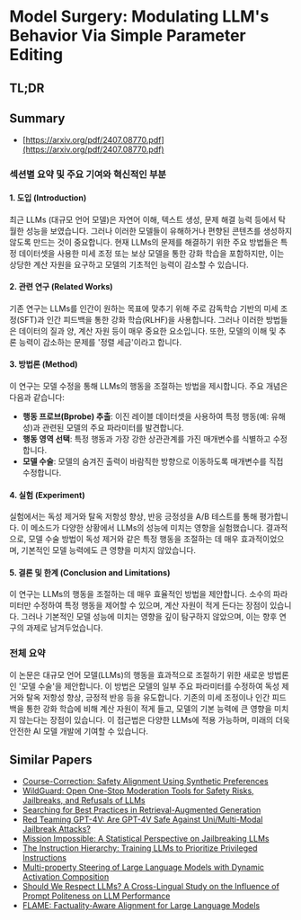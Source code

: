# Model Surgery: Modulating LLM's Behavior Via Simple Parameter Editing
## TL;DR
## Summary
- [https://arxiv.org/pdf/2407.08770.pdf](https://arxiv.org/pdf/2407.08770.pdf)

### 섹션별 요약 및 주요 기여와 혁신적인 부분

#### 1. 도입 (Introduction)
최근 LLMs (대규모 언어 모델)은 자연어 이해, 텍스트 생성, 문제 해결 능력 등에서 탁월한 성능을 보였습니다. 그러나 이러한 모델들이 유해하거나 편향된 콘텐츠를 생성하지 않도록 만드는 것이 중요합니다. 현재 LLMs의 문제를 해결하기 위한 주요 방법들은 특정 데이터셋을 사용한 미세 조정 또는 보상 모델을 통한 강화 학습을 포함하지만, 이는 상당한 계산 자원을 요구하고 모델의 기초적인 능력이 감소할 수 있습니다.

#### 2. 관련 연구 (Related Works)
기존 연구는 LLMs를 인간이 원하는 목표에 맞추기 위해 주로 감독학습 기반의 미세 조정(SFT)과 인간 피드백을 통한 강화 학습(RLHF)을 사용합니다. 그러나 이러한 방법들은 데이터의 질과 양, 계산 자원 등이 매우 중요한 요소입니다. 또한, 모델의 이해 및 추론 능력이 감소하는 문제를 '정렬 세금'이라고 합니다.

#### 3. 방법론 (Method)
이 연구는 모델 수정을 통해 LLMs의 행동을 조절하는 방법을 제시합니다. 주요 개념은 다음과 같습니다:
- **행동 프로브(Bprobe) 추출**: 이진 레이블 데이터셋을 사용하여 특정 행동(예: 유해성)과 관련된 모델의 주요 파라미터를 발견합니다.
- **행동 영역 선택**: 특정 행동과 가장 강한 상관관계를 가진 매개변수를 식별하고 수정합니다.
- **모델 수술**: 모델의 숨겨진 출력이 바람직한 방향으로 이동하도록 매개변수를 직접 수정합니다.

#### 4. 실험 (Experiment)
실험에서는 독성 제거와 탈옥 저항성 향상, 반응 긍정성을 A/B 테스트를 통해 평가합니다. 이 메소드가 다양한 상황에서 LLMs의 성능에 미치는 영향을 실험했습니다. 결과적으로, 모델 수술 방법이 독성 제거와 같은 특정 행동을 조절하는 데 매우 효과적이었으며, 기본적인 모델 능력에도 큰 영향을 미치지 않았습니다.

#### 5. 결론 및 한계 (Conclusion and Limitations)
이 연구는 LLMs의 행동을 조절하는 데 매우 효율적인 방법을 제안합니다. 소수의 파라미터만 수정하여 특정 행동을 제어할 수 있으며, 계산 자원이 적게 든다는 장점이 있습니다. 그러나 기본적인 모델 성능에 미치는 영향을 깊이 탐구하지 않았으며, 이는 향후 연구의 과제로 남겨두었습니다.

### 전체 요약
이 논문은 대규모 언어 모델(LLMs)의 행동을 효과적으로 조절하기 위한 새로운 방법론인 '모델 수술'을 제안합니다. 이 방법은 모델의 일부 주요 파라미터를 수정하여 독성 제거와 탈옥 저항성 향상, 긍정적 반응 등을 유도합니다. 기존의 미세 조정이나 인간 피드백을 통한 강화 학습에 비해 계산 자원이 적게 들고, 모델의 기본 능력에 큰 영향을 미치지 않는다는 장점이 있습니다. 이 접근법은 다양한 LLMs에 적용 가능하며, 미래의 더욱 안전한 AI 모델 개발에 기여할 수 있습니다.

## Similar Papers
- [Course-Correction: Safety Alignment Using Synthetic Preferences](2407.16637.md)
- [WildGuard: Open One-Stop Moderation Tools for Safety Risks, Jailbreaks, and Refusals of LLMs](2406.18495.md)
- [Searching for Best Practices in Retrieval-Augmented Generation](2407.01219.md)
- [Red Teaming GPT-4V: Are GPT-4V Safe Against Uni/Multi-Modal Jailbreak Attacks?](2404.03411.md)
- [Mission Impossible: A Statistical Perspective on Jailbreaking LLMs](2408.01420.md)
- [The Instruction Hierarchy: Training LLMs to Prioritize Privileged Instructions](2404.13208.md)
- [Multi-property Steering of Large Language Models with Dynamic Activation Composition](2406.17563.md)
- [Should We Respect LLMs? A Cross-Lingual Study on the Influence of Prompt Politeness on LLM Performance](2402.14531.md)
- [FLAME: Factuality-Aware Alignment for Large Language Models](2405.01525.md)
